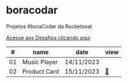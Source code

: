 # boracodar

Projetos #boraCodar da Rocketseat

[Acesse aos Desafios clicando aqui](https://boracodar.dev)

 <table>
      <thead>
        <tr>
          <th>#</th>
          <th>name</th>
          <th>date</th>
          <th>view</th>
        </tr>
      </thead>
      <tbody>
        <tr>
          <td>01</td>
          <td>Music Player</td>
          <td>14/11/2023</td>
          <td><a href="01-player-music"></a></td>
        </tr>
        <tr>
          <td>02</td>
          <td>Product Card</td>
          <td>15/11/2023</td>
          <td><a href="02-card-product">🔗</a></td>
        </tr>
      </tbody>
    </table>
